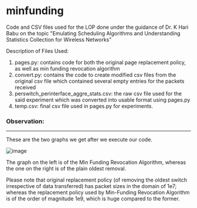 # minfunding
Code and CSV files used for the LOP done under the guidance of Dr. K Hari Babu on the topic "Emulating Scheduling Algorithms and Understanding Statistics Collection for Wireless Networks"

Description of Files Used:

1. pages.py: contains code for both the original page replacement policy, as well as min funding revocation algorithm
2. convert.py: contains the code to create modified csv files from the original csv file which contained several empty entries for the packets received
3. perswitch_perinterface_aggre_stats.csv: the raw csv file used for the said experiment which was converted into usable format using pages.py
4. temp.csv: final csv file used in pages.py for experiments.

<h3>Observation:</h3>
  <hr>
  
  These are the two graphs we get after we execute our code. 
  
  ![image](https://user-images.githubusercontent.com/99542174/169622677-b6ed6002-3559-4be9-88ed-0bf4c4de41c0.png)
  
  The graph on the left is of the Min Funding Revocation Algorithm, whereas the one on the right is of the plain oldest removal.

  
  Please note that original replacement policy (of removing the oldest switch irrespective of data transferred) has packet sizes in the domain of 1e7; whereas the replacement policy used by Min-Funding Revocation Algorithm is of the order of magnitude 1e9, which is huge compared to the former.
  
